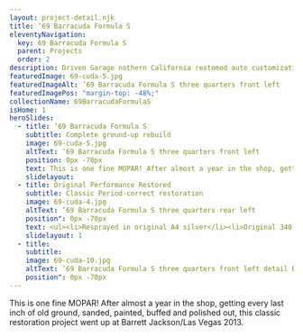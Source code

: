 ```yaml
---
layout: project-detail.njk
title: ’69 Barracuda Formula S
eleventyNavigation:
  key: 69 Barracuda Formula S
  parent: Projects
  order: 2
description: Driven Garage nothern California restomod auto customization and repair shop
featuredImage: 69-cuda-5.jpg
featuredImageAlt: ’69 Barracuda Formula S three quarters front left
featuredImagePos: "margin-top: -48%;"
collectionName: 69BarracudaFormulaS
isHome: 1
heroSlides:
  - title: ’69 Barracuda Formula S
    subtitle: Complete ground-up rebuild
    image: 69-cuda-5.jpg
    altText: ’69 Barracuda Formula S three quarters front left
    position: 0px -70px
    text: This is one fine MOPAR! After almost a year in the shop, getting every last inch of old ground, sanded, painted, buffed and polished out, this classic restoration project went up at Barrett Jackson/Las Vegas 2013.
    slidelayout:
  - title: Original Performance Restored
    subtitle: Classic Period-correct restoration
    image: 69-cuda-4.jpg
    altText: ’69 Barracuda Formula S three quarters rear left
    position": 0px -70px
    text: <ul><li>Resprayed in original A4 silver</li><li>Original 340 engine</li><li>Original 4-speed transmission w/Hurst shifter</li><li>Original 8 ¾” Sure-Grip rear end</li><li>Every nut and bolt on this car was touched</li><li>Period-correct restoration using NOS parts wherever possible</li><li>High-quality aftermarket parts when needed</li></ul>
    slidelayout: 1
  - title: 
    subtitle: 
    image: 69-cuda-10.jpg
    altText: ’69 Barracuda Formula S three quarters front left detail Barracuda badge
    position": 0px -70px
---
```



This is one fine MOPAR! After almost a year in the shop, getting every last inch of old ground, sanded, painted, buffed and polished out, this classic restoration project went up at Barrett Jackson/Las Vegas 2013.
